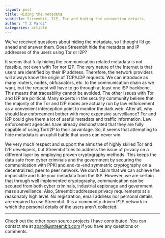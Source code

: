 ```yaml
---
layout: post
title: Hiding the metadata
subtitle: Streembit, I2P, Tor and hiding the connection details.
author: "T Z Pardi"
categories: article
---
```


We've received questions about hiding the metadata, so I thought I’d go ahead and answer them. Does Streembit hide the metadata and IP addresses of the users using Tor or I2P?

It seems that fully hiding the communication related metadata is not feasible, not even with Tor nor I2P. The very nature of the Internet is that users are identified by their IP address. Therefore, the network providers will always know the origin of TCP/UDP requests. We can introduce as many routers, nodes, obfuscators, etc. to the communication chain as we want, but the request will have to go through at least one ISP backbone. This means that traceability cannot be avoided. The other issues with Tor and I2P are political. Many experts in the security community believe that the majority of the Tor and I2P nodes are actually run by law enforcement as a convenient interception point to monitor the dark web. After all, why should law enforcement bother with more expensive surveillance? Tor and I2P could give them a lot of useful metadata and traffic information. Law enforcement agencies have already demonstrated that they are fully capable of using Tor/I2P to their advantage. So, it seems that attempting to hide metadata is an uphill battle that users can never win.

We very much respect and support the aims the of highly skilled Tor and I2P developers, but Streembit tries to address the issue of privacy on a different layer by employing proven cryptography methods. This keeps the data safe from cyber criminals and the government by securing the communication with PPKI and end-to-end symmetric cryptography on a decentralized, peer to peer network. We don’t claim that we can achieve the impossible and hide your metadata from the ISP. However, we are certain that through well implemented cryptography, communication can be secured from both cyber criminals, industrial espionage and government mass surveillance. Also, Streembit addresses privacy requirements at a reasonably high level. No registration, email address nor personal details are required to use Streembit. It is a community driven P2P network in which the personal details of the users aren't collected.

-------

Check out the [other open source projects](https://github.com/zsoltpardi) I have contributed. You can contact me at zpardi@streembit.com if you have any questions or comments.





